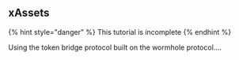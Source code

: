 xAssets
-------

{% hint style="danger" %}
This tutorial is incomplete
{% endhint %}

Using the token bridge protocol built on the wormhole protocol....